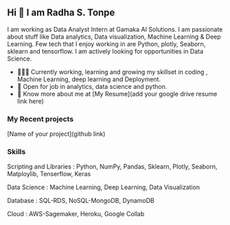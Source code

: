 ## Hi 👋 I am Radha S. Tonpe
I am working as  Data Analyst Intern at Gamaka AI Solutions.
I am passionate about stuff like Data analytics, Data visualization, Machine Learning & Deep Learning. 
Few tech that I enjoy working in are Python, plotly, Seaborn, sklearn and tensorflow. I am actively looking for opportunities in Data Science.

- 👨🏽‍💻 Currently working, learning and growing my skillset in coding , Machine Learning, deep learning and Deployment.
- 🤝 Open for job in  analytics, data science and python.
- 👨 Know more about me at [My Resume](add your google drive resume link here) 

### My Recent projects 
[Name of your project](github link)

### Skills
Scripting and Libraries : Python, NumPy, Pandas, Sklearn, Plotly, Seaborn, Matploylib, Tenserflow, Keras

Data Science : Machine Learning, Deep Learning, Data Visualization

Database : SQL-RDS, NoSQL-MongoDB, DynamoDB

Cloud : AWS-Sagemaker, Heroku, Google Collab
